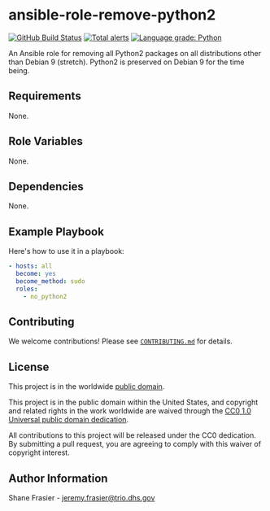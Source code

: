 # ansible-role-remove-python2 #

[![GitHub Build Status](https://github.com/cisagov/ansible-role-remove-python2/workflows/build/badge.svg)](https://github.com/cisagov/ansible-role-remove-python2/actions)
[![Total alerts](https://img.shields.io/lgtm/alerts/g/cisagov/ansible-role-remove-python2.svg?logo=lgtm&logoWidth=18)](https://lgtm.com/projects/g/cisagov/ansible-role-remove-python2/alerts/)
[![Language grade: Python](https://img.shields.io/lgtm/grade/python/g/cisagov/ansible-role-remove-python2.svg?logo=lgtm&logoWidth=18)](https://lgtm.com/projects/g/cisagov/ansible-role-remove-python2/context:python)

An Ansible role for removing all Python2 packages on all distributions
other than Debian 9 (stretch).  Python2 is preserved on Debian 9 for
the time being.

## Requirements ##

None.

## Role Variables ##

None.

<!--
| Variable | Description | Default | Required |
|----------|-------------|---------|----------|
| optional_variable | Describe its purpose. | `default_value` | No |
| required_variable | Describe its purpose. | n/a | Yes |
-->

## Dependencies ##

None.

## Example Playbook ##

Here's how to use it in a playbook:

```yaml
- hosts: all
  become: yes
  become_method: sudo
  roles:
    - no_python2
```

## Contributing ##

We welcome contributions!  Please see [`CONTRIBUTING.md`](CONTRIBUTING.md) for
details.

## License ##

This project is in the worldwide [public domain](LICENSE).

This project is in the public domain within the United States, and
copyright and related rights in the work worldwide are waived through
the [CC0 1.0 Universal public domain
dedication](https://creativecommons.org/publicdomain/zero/1.0/).

All contributions to this project will be released under the CC0
dedication. By submitting a pull request, you are agreeing to comply
with this waiver of copyright interest.

## Author Information ##

Shane Frasier - <jeremy.frasier@trio.dhs.gov>
